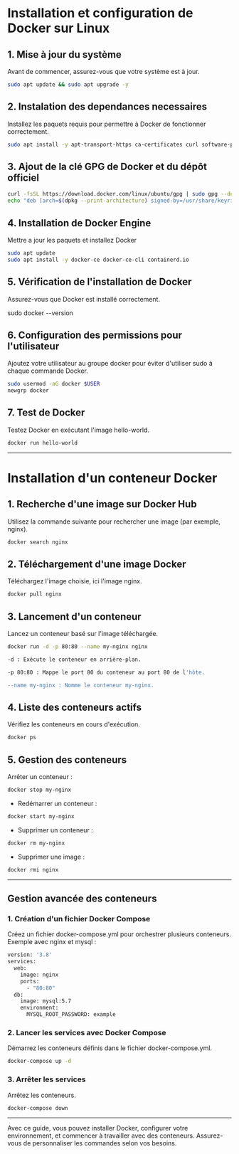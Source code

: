 # Installation et configuration de Docker sur Linux

## 1. Mise à jour du système
Avant de commencer, assurez-vous que votre système est à jour.


```bash
sudo apt update && sudo apt upgrade -y
```
## 2. Instalation des dependances necessaires
Installez les paquets requis pour permettre à Docker de fonctionner correctement.
```bash
sudo apt install -y apt-transport-https ca-certificates curl software-properties-common
```
## 3. Ajout de la clé GPG de Docker et du dépôt officiel

```bash
curl -fsSL https://download.docker.com/linux/ubuntu/gpg | sudo gpg --dearmor -o /usr/share/keyrings/docker-archive-keyring.gpg
echo "deb [arch=$(dpkg --print-architecture) signed-by=/usr/share/keyrings/docker-archive-keyring.gpg] https://download.docker.com/linux/ubuntu $(lsb_release -cs) stable" | sudo tee /etc/apt/sources.list.d/docker.list > /dev/null
```
## 4. Installation de Docker Engine
Mettre a jour les paquets et installez Docker
```bash
sudo apt update
sudo apt install -y docker-ce docker-ce-cli containerd.io
```
## 5. Vérification de l'installation de Docker

Assurez-vous que Docker est installé correctement.

sudo docker --version

## 6. Configuration des permissions pour l'utilisateur

Ajoutez votre utilisateur au groupe docker pour éviter d'utiliser sudo à chaque commande Docker.
```bash
sudo usermod -aG docker $USER
newgrp docker
```
## 7. Test de Docker

Testez Docker en exécutant l'image hello-world.
```bash
docker run hello-world
```
---
# Installation d'un conteneur Docker

## 1. Recherche d'une image sur Docker Hub

Utilisez la commande suivante pour rechercher une image (par exemple, nginx).
```bash
docker search nginx
```

## 2. Téléchargement d'une image Docker

Téléchargez l'image choisie, ici l'image nginx.
```bash
docker pull nginx
```

## 3. Lancement d'un conteneur

Lancez un conteneur basé sur l'image téléchargée.
```bash
docker run -d -p 80:80 --name my-nginx nginx

-d : Exécute le conteneur en arrière-plan.

-p 80:80 : Mappe le port 80 du conteneur au port 80 de l'hôte.

--name my-nginx : Nomme le conteneur my-nginx.
```

## 4. Liste des conteneurs actifs

Vérifiez les conteneurs en cours d'exécution.
```bash
docker ps
```

## 5. Gestion des conteneurs

Arrêter un conteneur :
```bash
docker stop my-nginx
```

- Redémarrer un conteneur :

```bash
docker start my-nginx
```

- Supprimer un conteneur :

```bash
docker rm my-nginx
```
- Supprimer une image :

```bash
docker rmi nginx
```

---

## Gestion avancée des conteneurs

### 1. Création d'un fichier Docker Compose

Créez un fichier docker-compose.yml pour orchestrer plusieurs conteneurs. Exemple avec nginx et mysql :

```bash
version: '3.8'
services:
  web:
    image: nginx
    ports:
      - "80:80"
  db:
    image: mysql:5.7
    environment:
      MYSQL_ROOT_PASSWORD: example
```

### 2. Lancer les services avec Docker Compose

Démarrez les conteneurs définis dans le fichier docker-compose.yml.
```bash
docker-compose up -d
```

### 3. Arrêter les services

Arrêtez les conteneurs.
```bash
docker-compose down
```

---

Avec ce guide, vous pouvez installer Docker, configurer votre environnement, et commencer à travailler avec des conteneurs. Assurez-vous de personnaliser les commandes selon vos besoins.

